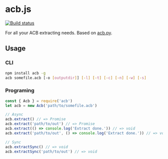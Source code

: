 # acb.js

[![Build status](https://travis-ci.com/toyobayashi/acb.js.svg?branch=master)](https://travis-ci.com/toyobayashi/acb.js/)

For all your ACB extracting needs. Based on [acb.py](https://github.com/summertriangle-dev/acb.py).

## Usage

### CLI

``` bash
npm install acb -g
acb somefile.acb [-o [outputdir]] [-l] [-t] [-c] [-n] [-w] [-s]
```

### Programing

``` js
const { Acb } = require('acb')
let acb = new Acb('path/to/somefile.acb')

// Async
acb.extract() // => Promise
acb.extract('path/to/out') // => Promise
acb.extract(() => console.log('Extract done.')) // => void
acb.extract('path/to/out', () => console.log('Extract done.')) // => void

// Sync
acb.extractSync() // => void
acb.extractSync('path/to/out') // => void
```
